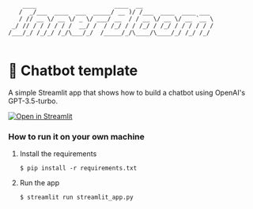 ```
    ____                      ____  __                    
   /  _/___  ____  ___  _____/ __ )/ /___  ____  ____ ___ 
   / // __ \/ __ \/ _ \/ ___/ __  / / __ \/ __ \/ __ `__ \
 _/ // / / / / / /  __/ /  / /_/ / / /_/ / /_/ / / / / / /
/___/_/ /_/_/ /_/\___/_/  /_____/_/\____/\____/_/ /_/ /_/ 
                                                          
```                                                        

# 💬 Chatbot template

A simple Streamlit app that shows how to build a chatbot using OpenAI's GPT-3.5-turbo.

[![Open in Streamlit](https://static.streamlit.io/badges/streamlit_badge_black_white.svg)](https://chatbot-template.streamlit.app/)

### How to run it on your own machine

1. Install the requirements

   ```
   $ pip install -r requirements.txt
   ```

2. Run the app

   ```
   $ streamlit run streamlit_app.py
   ```
